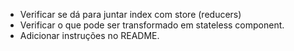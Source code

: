 - Verificar se dá para juntar index com store (reducers)
- Verificar o que pode ser transformado em stateless component.
- Adicionar instruções no README.
